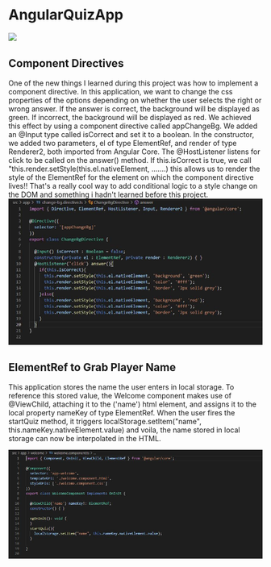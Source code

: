 # AngularQuizApp

![](https://github.com/JWoltjen/Angular-QuizApp/blob/main/quizAppRecording.gif)


## Component Directives
One of the new things I learned during this project was how to implement a component directive. In this application, we want to change the css properties of the options depending on whether the user selects the right or wrong answer. If the answer is correct, the background will be displayed as green. If incorrect, the background will be displayed as red. We achieved this effect by using a component directive called appChangeBg. We added an @Input type called isCorrect and set it to a boolean. In the constructor, we added two parameters, el of type ElementRef, and render of type Renderer2, both imported from Angular Core. The @HostListener listens for click to be called on the answer() method. If this.isCorrect is true, we call "this.render.setStyle(this.el.nativeElement, .......) this allows us to render the style of the ElementRef for the element on which the component directive lives!! That's a really cool way to add conditional logic to a style change on the DOM and something i hadn't learned before this project.
![Component Directive](https://github.com/JWoltjen/Angular-QuizApp/blob/main/componentDirective.JPG)


## ElementRef to Grab Player Name
This application stores the name the user enters in local storage. To reference this stored value, the Welcome component makes use of @ViewChild, attaching it to the ('name') html element, and assigns it to the local property nameKey of type ElementRef. When the user fires the startQuiz method, it triggers localStorage.setItem("name", this.nameKey.nativeElement.value) and voila, the name stored in local storage can now be interpolated in the HTML. 

![ElementRef](https://github.com/JWoltjen/Angular-QuizApp/blob/main/elementRefnameKey.JPG)


